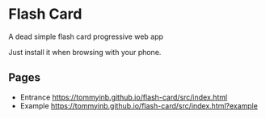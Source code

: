 # Flash Card

A dead simple flash card progressive web app

Just install it when browsing with your phone.

## Pages

- Entrance <https://tommyinb.github.io/flash-card/src/index.html>
- Example <https://tommyinb.github.io/flash-card/src/index.html?example>
